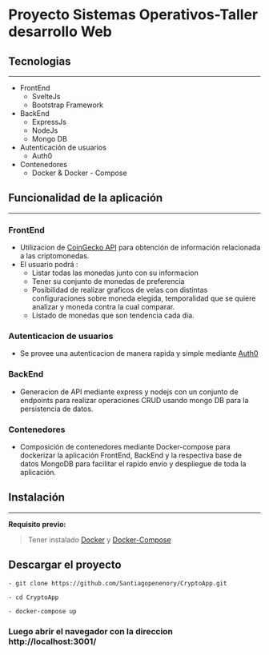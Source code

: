 # Proyecto Sistemas Operativos-Taller desarrollo Web

## Tecnologias
---
- FrontEnd
  - SvelteJs
  - Bootstrap Framework 
- BackEnd
    - ExpressJs
    - NodeJs
    - Mongo DB
- Autenticación de usuarios
    - Auth0
- Contenedores
    - Docker & Docker - Compose

## Funcionalidad de la aplicación
---
### FrontEnd 
- Utilizacion de [CoinGecko API](https://www.coingecko.com/en/api/documentation) para obtención de información relacionada a las criptomonedas. 
- El usuario podrá :
    - Listar todas las monedas junto con su informacion 
    - Tener su conjunto de monedas de preferencia
    - Posibilidad de realizar graficos de velas con distintas configuraciones sobre moneda elegida, temporalidad que se quiere analizar  y moneda contra la cual comparar.
    - Listado de monedas que son tendencia cada dia.  
### Autenticacion de usuarios
- Se provee una  autenticacion de manera rapida y simple mediante [Auth0](https://auth0.com/docs/)
### BackEnd
- Generacion de API mediante express y nodejs con un conjunto de endpoints para realizar operaciones CRUD usando mongo DB para la persistencia de datos.

 
### Contenedores
 - Composición de contenedores mediante Docker-compose para dockerizar la aplicación FrontEnd, BackEnd y la respectiva base de datos MongoDB para facilitar el rapido envío y despliegue de toda la aplicación.


 
 ## Instalación
 ---

**Requisito previo:**
 
> Tener instalado [Docker](https://docs.docker.com/get-docker/) y [Docker-Compose](https://docs.docker.com/compose/install/)


## Descargar el proyecto
    
    - git clone https://github.com/Santiagopenenory/CryptoApp.git 
    
    - cd CryptoApp
    
    - docker-compose up

### Luego abrir el navegador con la direccion http://localhost:3001/
